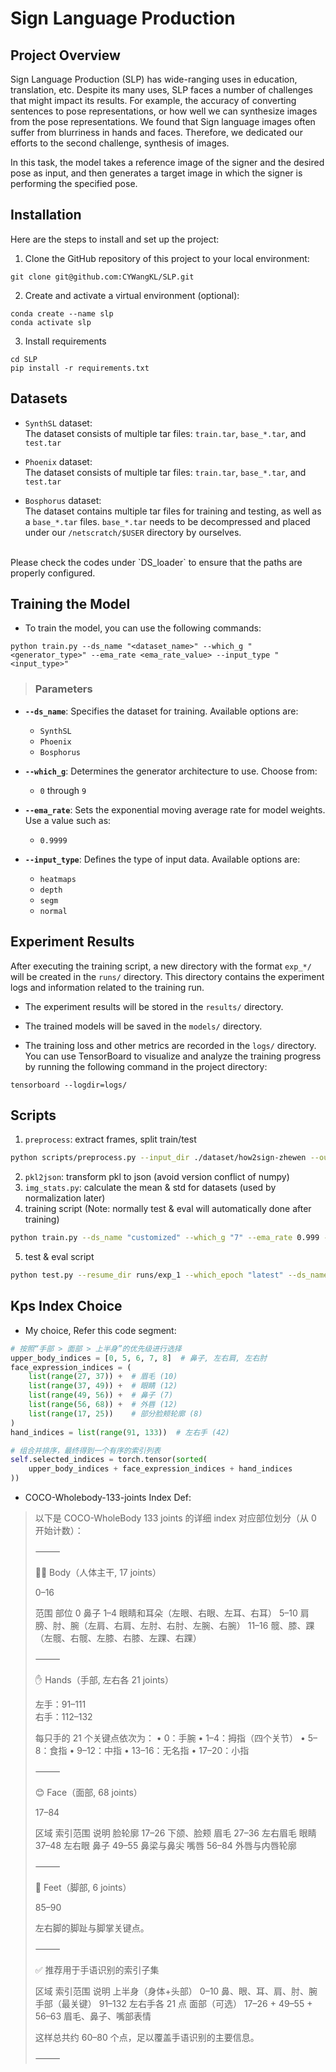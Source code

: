 # Sign Language Production

## Project Overview

Sign Language Production (SLP) has wide-ranging uses in education, translation, etc. Despite its many uses, SLP faces a number of challenges that might impact its results. For example, the accuracy of converting sentences to pose representations, or how well we can synthesize images from the pose representations. We found that Sign language images often suffer from blurriness in hands and faces. Therefore, we dedicated our efforts to the second challenge, synthesis of images. <br>

In this task, the model takes a reference image of the signer and the desired pose as input, and then generates a target image in which the signer is performing the specified pose.


## Installation

Here are the steps to install and set up the project: <br>

1. Clone the GitHub repository of this project to your local environment: <br>
```
git clone git@github.com:CYWangKL/SLP.git
```

2. Create and activate a virtual environment (optional): <br>
```
conda create --name slp
conda activate slp
```

3. Install requirements
```
cd SLP
pip install -r requirements.txt
```

## Datasets

- `SynthSL` dataset: <br>
The dataset consists of multiple tar files: `train.tar`, `base_*.tar`, and `test.tar`

- `Phoenix` dataset: <br>
The dataset consists of multiple tar files: `train.tar`, `base_*.tar`, and `test.tar`


- `Bosphorus` dataset: <br>
The dataset contains multiple tar files for training and testing, as well as a `base_*.tar` files. `base_*.tar` needs to be decompressed and placed under our `/netscratch/$USER` directory by ourselves.

<br>
Please check the codes under `DS_loader` to ensure that the paths are properly configured.



## Training the Model

- To train the model, you can use the following commands:
```
python train.py --ds_name "<dataset_name>" --which_g "<generator_type>" --ema_rate <ema_rate_value> --input_type "<input_type>"
```
> ### Parameters

- **`--ds_name`**: Specifies the dataset for training. Available options are:
  - `SynthSL`
  - `Phoenix`
  - `Bosphorus`

- **`--which_g`**: Determines the generator architecture to use. Choose from:
  - `0` through `9`

- **`--ema_rate`**: Sets the exponential moving average rate for model weights. Use a value such as:
  - `0.9999`

- **`--input_type`**: Defines the type of input data. Available options are:
  - `heatmaps`
  - `depth`
  - `segm`
  - `normal`


## Experiment Results

After executing the training script, a new directory with the format `exp_*/` will be created in the `runs/` directory. This directory contains the experiment logs and information related to the training run.

- The experiment results will be stored in the `results/` directory. 

- The trained models will be saved in the `models/` directory.

- The training loss and other metrics are recorded in the `logs/` directory. You can use TensorBoard to visualize and analyze the training progress by running the following command in the project directory:
```
tensorboard --logdir=logs/
```

## Scripts
1. `preprocess`: extract frames, split train/test
  ```bash
  python scripts/preprocess.py --input_dir ./dataset/how2sign-zhewen --output_dir ./dataset/customized_dataset
  ```
2. `pkl2json`: transform pkl to json (avoid version conflict of numpy)
3. `img_stats.py`: calculate the mean & std for datasets (used by normalization later)
4. training script (Note: normally test & eval will automatically done after training)
  ```bash
  python train.py --ds_name "customized" --which_g "7" --ema_rate 0.999 --input_type "heatmaps" --hand_l1 True
  ```
5. test & eval script
  ```bash
  python test.py --resume_dir runs/exp_1 --which_epoch "latest" --ds_name "customized" --which_g 7 --hand_l1 True
  ```

## Kps Index Choice
* My choice, Refer this code segment:
```py
# 按照“手部 > 面部 > 上半身”的优先级进行选择
upper_body_indices = [0, 5, 6, 7, 8]  # 鼻子, 左右肩, 左右肘
face_expression_indices = (
    list(range(27, 37)) +  # 眉毛 (10)
    list(range(37, 49)) +  # 眼睛 (12)
    list(range(49, 56)) +  # 鼻子 (7)
    list(range(56, 68)) +  # 外唇 (12)
    list(range(17, 25))    # 部分脸颊轮廓 (8)
)
hand_indices = list(range(91, 133))  # 左右手 (42)

# 组合并排序，最终得到一个有序的索引列表
self.selected_indices = torch.tensor(sorted(
    upper_body_indices + face_expression_indices + hand_indices
))
```

* COCO-Wholebody-133-joints Index Def:
> 以下是 COCO-WholeBody 133 joints 的详细 index 对应部位划分（从 0 开始计数）：
>
>  ⸻
>
>  🧍‍♂️ Body（人体主干, 17 joints）
>
>  0–16
>
>  范围 部位
>  0 鼻子
>  1–4 眼睛和耳朵（左眼、右眼、左耳、右耳）
>  5–10 肩膀、肘、腕（左肩、右肩、左肘、右肘、左腕、右腕）
>  11–16 髋、膝、踝（左髋、右髋、左膝、右膝、左踝、右踝）
>
>
>  ⸻
>
>  ✋ Hands（手部, 左右各 21 joints）
>
>  左手：91–111  
>  右手：112–132
>
>  每只手的 21 个关键点依次为：
>  • 0：手腕
>  • 1–4：拇指（四个关节）
>  • 5–8：食指
>  • 9–12：中指
>  • 13–16：无名指
>  • 17–20：小指
>
>  ⸻
>
>  😊 Face（面部, 68 joints）
>
>  17–84
>
>  区域 索引范围 说明
>  脸轮廓 17–26 下颌、脸颊
>  眉毛 27–36 左右眉毛
>  眼睛 37–48 左右眼
>  鼻子 49–55 鼻梁与鼻尖
>  嘴唇 56–84 外唇与内唇轮廓
>
>
>  ⸻
>
>  🦶 Feet（脚部, 6 joints）
>
>  85–90
>
>  左右脚的脚趾与脚掌关键点。
>
>  ⸻
>
>  ✅ 推荐用于手语识别的索引子集
>
>  区域 索引范围 说明
>  上半身（身体+头部） 0–10 鼻、眼、耳、肩、肘、腕
>  手部（最关键） 91–132 左右手各 21 点
>  面部（可选） 17–26 + 49–55 + 56–63 眉毛、鼻子、嘴部表情
>
>  这样总共约 60–80 个点，足以覆盖手语识别的主要信息。
>
>  ⸻